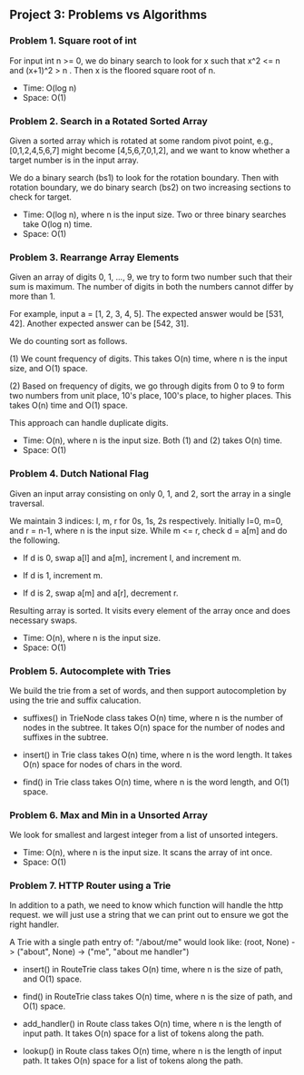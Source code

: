 ## Project 3: Problems vs Algorithms
### Problem 1. Square root of int

  For input int n >= 0, we do binary search to look for x such that
    x^2 <= n and (x+1)^2 > n .
  Then x is the floored square root of n.
  
* Time: O(log n)
* Space: O(1)

### Problem 2. Search in a Rotated Sorted Array

Given a sorted array which is rotated at some random pivot point,
e.g., [0,1,2,4,5,6,7] might become [4,5,6,7,0,1,2], and
we want to know whether a target number is in the input array.

We do a binary search (bs1) to look for the rotation boundary.
Then with rotation boundary, we do binary search (bs2) on two increasing
sections to check for target.

* Time: O(log n), where n is the input size. Two or three binary searches
                take O(log n) time.
* Space: O(1)

### Problem 3. Rearrange Array Elements

Given an array of digits 0, 1, ..., 9, we try to form two number such that
their sum is maximum. The number of digits in both the numbers cannot differ
by more than 1.

For example, input a = [1, 2, 3, 4, 5].
The expected answer would be [531, 42]. Another expected answer can be [542, 31].

We do counting sort as follows.

(1) We count frequency of digits. This takes O(n) time, where n is the input size,
    and O(1) space.

(2) Based on frequency of digits, we go through digits from 0 to 9 to form two numbers
    from unit place, 10's place, 100's place, to higher places. This takes O(n) time
    and O(1) space.

This approach can handle duplicate digits.

* Time: O(n), where n is the input size. Both (1) and (2) takes O(n) time.
* Space: O(1)


### Problem 4. Dutch National Flag

Given an input array consisting on only 0, 1, and 2, sort the array in a single traversal.

We maintain 3 indices: l, m, r for 0s, 1s, 2s respectively. Initially l=0, m=0,
and r = n-1, where n is the input size. While m <= r, check d = a[m] and do
the following.

* If d is 0, swap a[l] and a[m], increment l, and increment m.

* If d is 1, increment m.

* If d is 2, swap a[m] and a[r], decrement r.

Resulting array is sorted. It visits every element of the array once and does
necessary swaps.

* Time: O(n), where n is the input size.
* Space: O(1)

### Problem 5. Autocomplete with Tries

We build the trie from a set of words, and then support autocompletion
by using the trie and suffix calucation.

* suffixes() in TrieNode class takes O(n) time, where n is the number of nodes
in the subtree. It takes O(n) space for the number of nodes and suffixes in
the subtree.

* insert() in Trie class takes O(n) time, where n is the word length. It takes
O(n) space for nodes of chars in the word.

* find() in Trie class takes O(n) time, where n is the word length, and
O(1) space.

### Problem 6. Max and Min in a Unsorted Array

  We look for smallest and largest integer from a list of unsorted integers.
  
* Time: O(n), where n is the input size. It scans the array of int once.
* Space: O(1)

### Problem 7. HTTP Router using a Trie

In addition to a path, we need to know which function will handle the http request. we will just use a string that we can print out to ensure we got the right handler.

A Trie with a single path entry of: "/about/me" would look like:
   (root, None) -> ("about", None) -> ("me", "about me handler")
   
* insert() in RouteTrie class takes O(n) time, where n is the size of path, and
        O(1) space.

* find() in RouteTrie class takes O(n) time, where n is the size of path, and
        O(1) space.

* add_handler() in Route class takes O(n) time, where n is the length of input
path. It takes O(n) space for a list of tokens along the path.

* lookup() in Route class takes O(n) time, where n is the length of input path.
It takes O(n) space for a list of tokens along the path.
